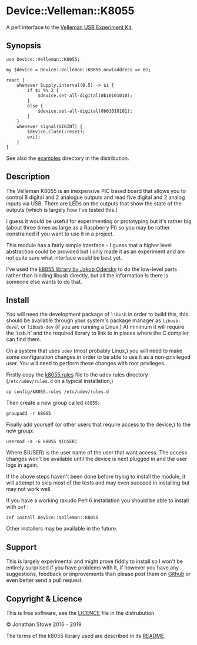 # Device::Velleman::K8055

A perl interface to the [Velleman USB Experiment Kit](http://www.velleman.eu/products/view/?lang=en&id=351346).

## Synopsis

```perl6
use Device::Velleman::K8055;

my $device = Device::Velleman::K8055.new(address => 0);

react {
    whenever Supply.interval(0.5) -> $i {
        if $i %% 2 {
            $device.set-all-digital(0b10101010);
        }
        else {
            $device.set-all-digital(0b01010101);
        }
    }
    whenever signal(SIGINT) {
        $device.close(:reset);
        exit;
    }
}
```

See also the [examples](examples) directory in the distribution.

## Description

The Velleman K8055 is an inexpensive PIC based board that allows
you to control 8 digital and 2 analogue outputs and read five digital
and 2 analog inputs via USB.  There are LEDs on the outputs that
show the state of the outputs (which is largely how I've tested this.)

I guess it would be useful for experimenting or prototyping but it's
rather big (about three times as large as a Raspberry Pi) so you
may be rather constrained if you want to use it in a project.

This module has a fairly simple interface - I guess that a higher
level abstraction could be provided but I only made it as an
experiment and am not quite sure what interface would be best
yet.

I've used the [k8055 library by Jakob Odersky](https://github.com/jodersky/k8055)
to do the low-level parts rather than binding libusb directly, but
all the information is there is someone else wants to do that.

## Install

You will need the development package of ```libusb``` in order to
build this, this should be available through your system's
package manager as ```libusb-devel``` or ```libusb-dev``` (if
you are running a Linux.) At minimum it will require the 'usb.h'
and the required library to link to in places where the C compiler
can find them.

On a system that uses ```udev``` (most probably Linux,) you will
need to make some configuration changes in order to be able to
use it as a non-privileged user. You will need to perform these
changes with root privileges.

Firstly copy the [k8055.rules](config/k8055.rules) file to the
udev rules directory (```/etc/udev/rules.d``` on a typical
installation,)

    cp config/k8055.rules /etc/udev/rules.d

Then create a new group called ```k8055```:

    groupadd -r k8055

Finally add yourself (or other users that require access to the
device,) to the new group:

    usermod -a -G k8055 $(USER)

Where $(USER) is the user name of the user that want access.
The access changes won't be available until the device is
next plugged in and the user logs in again.

If the above steps haven't been done before trying to install
the module, it will attempt to skip most of the tests and
may even succeed in installing but may not work well.

If you have a working rakudo Perl 6 installation you should 
be able to install with ```zef``` :

    zef install Device::Velleman::K8055

Other installers may be available in the future.

## Support

This is largely experimental and might prove fiddly to install
so I won't be entirely surprised if you have problems with it,
if however you have any suggestions, feedback or improvements
than please post them on [Github](https://github.com/jonathanstowe/Device-Velleman-K8055-Native/issues)
or even better send a pull request.

## Copyright & Licence

This is free software, see the [LICENCE](LICENCE) file in the
distrubution.

© Jonathan Stowe 2016 - 2019

The terms of the k8055 library used are described in its
[README](https://github.com/jodersky/k8055/blob/master/README.md).
